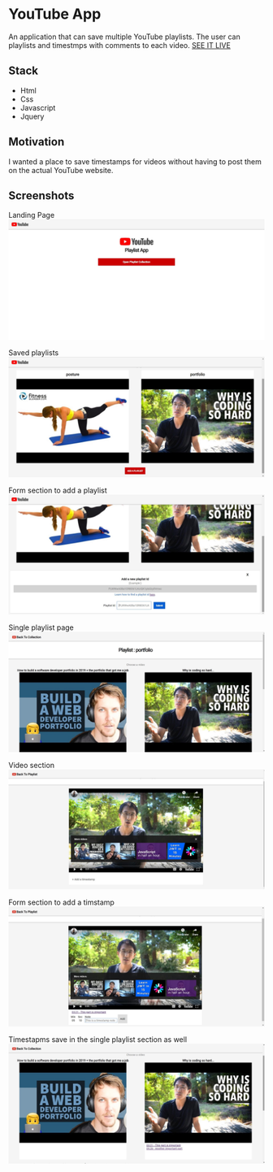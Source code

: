 # YouTube App
An application that can save multiple YouTube playlists. The user can playlists and timestmps with comments to each video.
[SEE IT LIVE](https://andreadesiderio.github.io/youtube-app/)


## Stack
+ Html
+ Css
+ Javascript
+ Jquery


## Motivation
I wanted a place to save timestamps for videos without having to post them on the actual YouTube website. 


## Screenshots

Landing Page
<img src="screenshots/home.jpg" >

Saved playlists
<img src="screenshots/playlistCollection.jpg" >

Form section to add a playlist
<img src="screenshots/addPlaylistForm.jpg" >

Single playlist page
<img src="screenshots/playlistSection.jpg" >

Video section
<img src="screenshots/videoSection.jpg" >

Form section to add a timstamp
<img src="screenshots/timestampForm.jpg" >

Timestapms save in the single playlist section as well
<img src="screenshots/savedTimestamps.jpg" >
